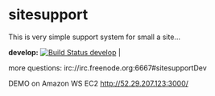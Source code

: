 # sitesupport
This is very simple support system for small a site... 

**develop:** [![Build Status develop](https://travis-ci.org/Aqueelone/sitesupport.svg)](http://travis-ci.org/aqueelone/sitesupport) |

more questions: irc://irc.freenode.org:6667#sitesupportDev

DEMO on Amazon WS EC2 http://52.29.207.123:3000/
